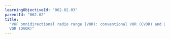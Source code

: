 ```yaml
---
learningObjectiveId: "062.02.03"
parentId: "062.02"
title:
  "VHF omnidirectional radio range (VOR): conventional VOR (CVOR) and Doppler
  VOR (DVOR)"
---
```

